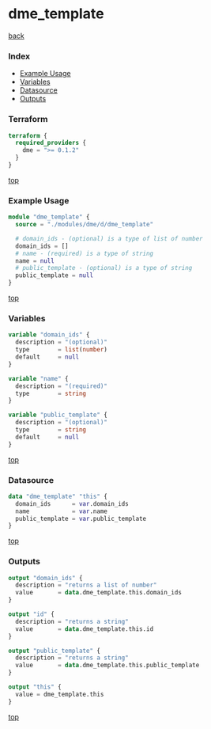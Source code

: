 # dme_template

[back](../dme.md)

### Index

- [Example Usage](#example-usage)
- [Variables](#variables)
- [Datasource](#datasource)
- [Outputs](#outputs)

### Terraform

```terraform
terraform {
  required_providers {
    dme = ">= 0.1.2"
  }
}
```

[top](#index)

### Example Usage

```terraform
module "dme_template" {
  source = "./modules/dme/d/dme_template"

  # domain_ids - (optional) is a type of list of number
  domain_ids = []
  # name - (required) is a type of string
  name = null
  # public_template - (optional) is a type of string
  public_template = null
}
```

[top](#index)

### Variables

```terraform
variable "domain_ids" {
  description = "(optional)"
  type        = list(number)
  default     = null
}

variable "name" {
  description = "(required)"
  type        = string
}

variable "public_template" {
  description = "(optional)"
  type        = string
  default     = null
}
```

[top](#index)

### Datasource

```terraform
data "dme_template" "this" {
  domain_ids      = var.domain_ids
  name            = var.name
  public_template = var.public_template
}
```

[top](#index)

### Outputs

```terraform
output "domain_ids" {
  description = "returns a list of number"
  value       = data.dme_template.this.domain_ids
}

output "id" {
  description = "returns a string"
  value       = data.dme_template.this.id
}

output "public_template" {
  description = "returns a string"
  value       = data.dme_template.this.public_template
}

output "this" {
  value = dme_template.this
}
```

[top](#index)